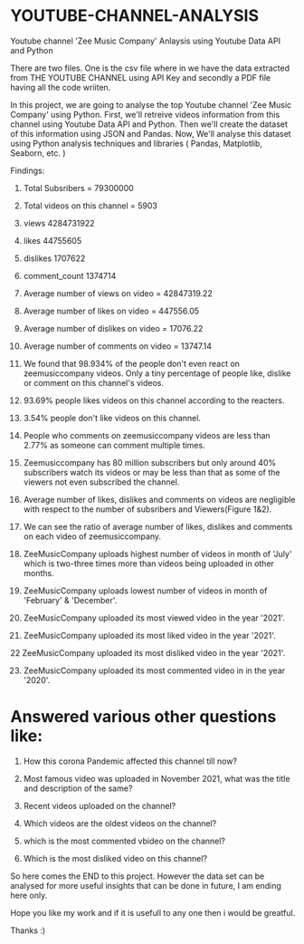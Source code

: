 # YOUTUBE-CHANNEL-ANALYSIS
Youtube channel 'Zee Music Company' Anlaysis using Youtube Data API and Python

There are two files. One is the csv file where in we have the data extracted from THE YOUTUBE CHANNEL using API Key and secondly a PDF file having all the code wriiten.

In this project, we are going to analyse the top Youtube channel 'Zee Music Company' using Python. First, we'll retreive videos information from this channel using Youtube Data API and Python. Then we'll create the dataset of this information using JSON and Pandas. Now, We'll analyse this dataset using Python analysis techniques and libraries ( Pandas, Matplotlib, Seaborn, etc. )

Findings:

1. Total Subsribers =  79300000 

2. Total videos on this channel =  5903

3. views            4284731922

4. likes              44755605

5. dislikes            1707622

6. comment_count       1374714

7. Average number of views on video =  42847319.22 

8. Average number of likes on video =  447556.05 

9. Average number of dislikes on video =  17076.22 

10. Average number of comments on video =  13747.14 

11.  We found that 98.934% of the people don't even react on zeemusiccompany videos. Only a tiny percentage of people like, dislike or comment on this channel's videos.
12. 93.69% people likes videos on this channel according to the reacters.

13. 3.54% people don't like videos on this channel.

14. People who comments on zeemusiccompany videos are less than 2.77% as someone can comment multiple times.

15. Zeemusiccompany has 80 million subscribers but only around 40% subscribers watch its videos or may be less than that as some of the viewers not even subscribed the channel.

16. Average number of likes, dislikes and comments on videos are negligible with respect to the number of subsribers and Viewers(Figure 1&2).

17.  We can see the ratio of average number of likes, dislikes and comments on each video of zeemusiccompany.

18. ZeeMusicCompany uploads highest number of videos in month of 'July' which is two-three times more than videos being uploaded in other months.

19. ZeeMusicCompany uploads lowest number of videos in month of 'February' & 'December'.

20.  ZeeMusicCompany uploaded its most viewed video in the year '2021'.

21. ZeeMusicCompany uploaded its most liked video in the year '2021'.

22 ZeeMusicCompany uploaded its most disliked video in the year '2021'.

23. ZeeMusicCompany uploaded its most commented video in in the year '2020'.

# Answered various other questions like:

1. How this corona Pandemic affected this channel till now?

2. Most famous video was uploaded in November 2021, what was the title and description of the same?

3. Recent videos uploaded on the channel?

4. Which videos are the oldest videos on the channel?

5. which is the most commented vbideo on the channel?

6. Which is the most disliked video on this channel?

So here comes the END to this project. However the data set can be analysed for more useful insights that can be done in future, I am ending here only.

Hope you like my work and if it is usefull to any one then i would be greatful.

Thanks :)

